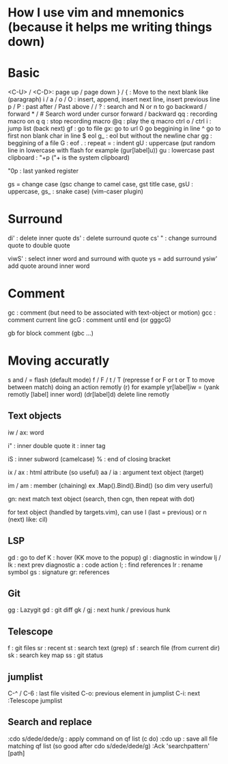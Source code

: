 # How I use vim and mnemonics (because it helps me writing things down)

# Basic

\<C-U\> / \<C-D\>: page up / page down
\} / \{ : Move to the next blank like (paragraph)
i / a / o / O : insert, append, insert next line, insert previous line
p / P : past after / Past above
/ / ? : search and N or n to go backward / forward
\* / # Search word under cursor forward / backward
qq : recording macro on q
q : stop recording macro
@q : play the q macro
ctrl o / ctrl i : jump list (back next)
gf : go to file
gx: go to url
0 go beggining in line
^ go to first non blank char in line
$ eol
g_ : eol but without the newline char
gg : beggining of a file
G : eof
. : repeat
= : indent
gU : uppercase (put random line in lowercase with flash for example (gur[label]u))
gu : lowercase
past clipboard : "+p ("+ is the system clipboard)

"0p : last yanked register

gs = change case (gsc change to camel case, gst title case, gsU : uppercase, gs_ : snake case) (vim-caser plugin)

# Surround

di' : delete inner quote
ds' : delete surround quote
cs' " : change surround quote to double quote

viwS' : select inner word and surround with quote
ys = add surround
ysiw' add quote around inner word


# Comment

gc : comment (but need to be associated with text-object or motion)
gcc : comment current line
gcG : comment until end (or gggcG)

gb for block comment (gbc ...)

# Moving accuratly

s and / = flash (default mode)
f / F / t / T (represse f or F or t or T to move between match)
doing an action remotly (r) for example yr[label]iw = (yank remotly [label] inner word) (dr[label]d) delete line remotly


## Text objects

iw / ax: word

i" : inner double quote
it : inner tag

iS : inner subword (camelcase)
% : end of closing bracket

ix / ax : html attribute (so useful)
aa / ia : argument text object (target)

im / am : member (chaining) ex .Map().Bind().Bind() (so dim very userful)

gn: next match text object (search, then cgn, then repeat with dot)

for text object (handled by targets.vim), can use l (last = previous) or n (next) like: cil)


## LSP

gd : go to def
K : hover (KK move to the popup)
gl : diagnostic in window
<leader>lj / <leader>lk : next prev diagnostic
<leader>a : code action
<leader>l; : find references
<leader>lr : rename symbol
gs : signature
gr: references


## Git
<leader>gg : Lazygit
<leader>gd : git diff
<leader>gk / <leader>gj : next hunk / previous hunk

## Telescope

<leader>f : git files
<leader>sr : recent
<leader>st : search text (grep)
<leader>sf : search file (from current dir)
<leader>sk : search key map
<leader>ss : git status

## jumplist
C-^ / C-6 : last file visited
C-o: previous element in jumplist
C-i: next
:Telescope jumplist

## Search and replace
:cdo s/dede/dede/g : apply command on qf list (c do)
:cdo up : save all file matching qf list (so good after cdo s/dede/dede/g)
:Ack 'searchpattern' [path]

